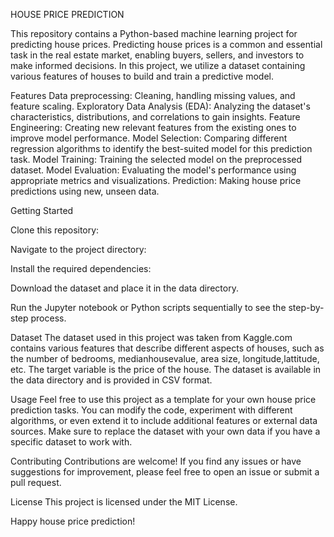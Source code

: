 HOUSE PRICE PREDICTION



This repository contains a Python-based machine learning project for predicting house prices. Predicting house prices is a common and essential task in the real estate market, enabling buyers, sellers, and investors to make informed decisions. In this project, we utilize a dataset containing various features of houses to build and train a predictive model.

Features
Data preprocessing: Cleaning, handling missing values, and feature scaling.
Exploratory Data Analysis (EDA): Analyzing the dataset's characteristics, distributions, and correlations to gain insights.
Feature Engineering: Creating new relevant features from the existing ones to improve model performance.
Model Selection: Comparing different regression algorithms to identify the best-suited model for this prediction task.
Model Training: Training the selected model on the preprocessed dataset.
Model Evaluation: Evaluating the model's performance using appropriate metrics and visualizations.
Prediction: Making house price predictions using new, unseen data.


Getting Started

Clone this repository:

Navigate to the project directory:

Install the required dependencies:

Download the dataset and place it in the data directory.

Run the Jupyter notebook or Python scripts sequentially to see the step-by-step process.

Dataset
The dataset used in this project was taken from Kaggle.com contains various features that describe different aspects of houses, such as the number of bedrooms, medianhousevalue, area size, longitude,lattitude, etc. The target variable is the price of the house. The dataset is available in the data directory and is provided in CSV format.

Usage
Feel free to use this project as a template for your own house price prediction tasks. You can modify the code, experiment with different algorithms, or even extend it to include additional features or external data sources. Make sure to replace the dataset with your own data if you have a specific dataset to work with.

Contributing
Contributions are welcome! If you find any issues or have suggestions for improvement, please feel free to open an issue or submit a pull request.

License
This project is licensed under the MIT License.

Happy house price prediction!
